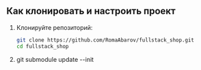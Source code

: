 ## Как клонировать и настроить проект

1. Клонируйте репозиторий:
   ```bash
   git clone https://github.com/RomaAbarov/fullstack_shop.git
   cd fullstack_shop

2. git submodule update --init
